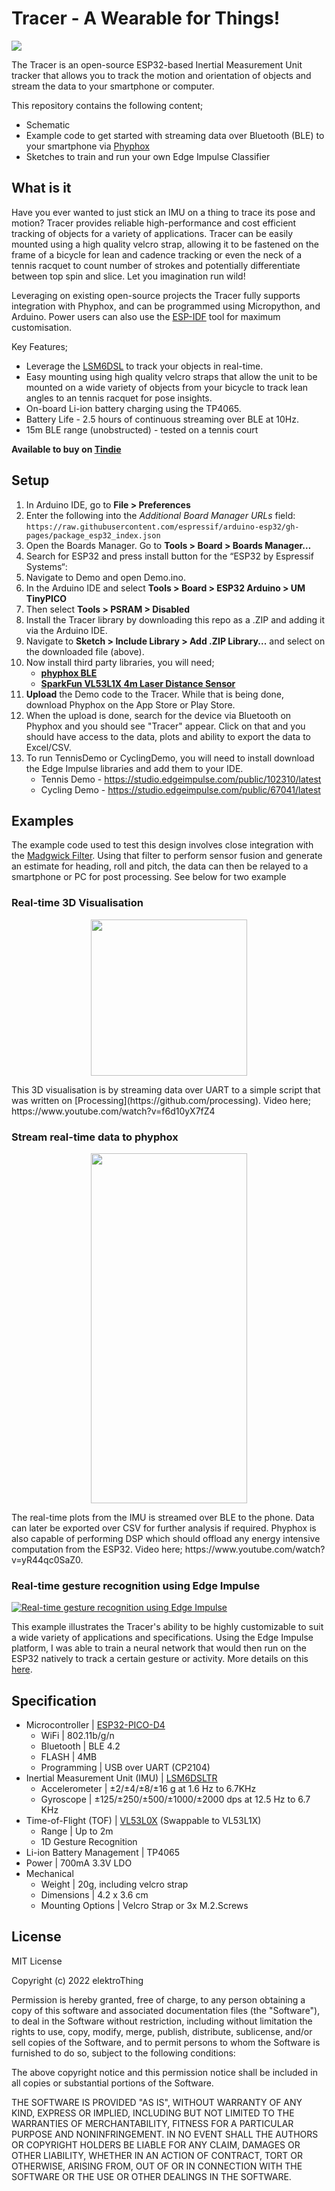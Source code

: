 # Tracer - A Wearable for Things!
![](./images/pinout.png)
 
 The Tracer is an open-source ESP32-based Inertial Measurement Unit tracker that allows you to track the motion and orientation of objects and stream the data to your smartphone or computer.
 
 This repository contains the following content;
 - Schematic
 - Example code to get started with streaming data over Bluetooth (BLE) to your smartphone via [Phyphox](https://github.com/phyphox)
 - Sketches to train and run your own Edge Impulse Classifier
 
 ## What is it
Have you ever wanted to just stick an IMU on a thing to trace its pose and motion?
Tracer provides reliable high-performance and cost efficient tracking of objects for a variety of applications. Tracer can be easily mounted using a high quality velcro strap, allowing it to be fastened on the frame of a bicycle for lean and cadence tracking or even the neck of a tennis racquet to count number of strokes and potentially differentiate between top spin and slice. Let you imagination run wild!

Leveraging on existing open-source projects the Tracer fully supports integration with Phyphox, and can be programmed using Micropython, and Arduino. Power users can also use the [ESP-IDF](https://github.com/espressif/esp-idf) tool for maximum customisation. 

Key Features;
- Leverage the [LSM6DSL](https://www.st.com/en/mems-and-sensors/lsm6dsl.html) to track your objects in real-time.
- Easy mounting using high quality velcro straps that allow the unit to be mounted on a wide variety of objects from your bicycle to track lean angles to an tennis racquet for pose insights.
- On-board Li-ion battery charging using the TP4065.
- Battery Life - 2.5 hours of continuous streaming over BLE at 10Hz.
- 15m BLE range (unobstructed) - tested on a tennis court

**Available to buy on [Tindie](https://www.tindie.com/products/elektrothing/tracer/)**

## Setup
1. In Arduino IDE, go to **File > Preferences**
2. Enter the following into the *Additional Board Manager URLs* field:
`https://raw.githubusercontent.com/espressif/arduino-esp32/gh-pages/package_esp32_index.json`
3. Open the Boards Manager. Go to **Tools > Board > Boards Manager…**
4. Search for ESP32 and press install button for the “ESP32 by Espressif Systems“:
5. Navigate to Demo and open Demo.ino.
6. In the Arduino IDE and select **Tools > Board > ESP32 Arduino > UM TinyPICO**
7. Then select **Tools > PSRAM > Disabled**
8. Install the Tracer library by downloading this repo as a .ZIP and adding it via the Arduino IDE. 
9. Navigate to **Sketch > Include Library > Add .ZIP Library...** and select on the downloaded file (above).
10. Now install third party libraries, you will need;
    * [**phyphox BLE**](https://www.arduino.cc/reference/en/libraries/phyphox-ble/)
    * [**SparkFun VL53L1X 4m Laser Distance Sensor**](https://www.arduino.cc/reference/en/libraries/sparkfun-vl53l1x-4m-laser-distance-sensor/)
11. **Upload** the Demo code to the Tracer. While that is being done, download Phyphox on the App Store or Play Store.
12. When the upload is done, search for the device via Bluetooth on Phyphox and you should see "Tracer" appear. Click on that and you should have access to the data, plots and ability to export the data to Excel/CSV.
13. To run TennisDemo or CyclingDemo, you will need to install download the Edge Impulse libraries and add them to your IDE. 
    * Tennis Demo - https://studio.edgeimpulse.com/public/102310/latest
    * Cycling Demo - https://studio.edgeimpulse.com/public/67041/latest

## Examples
The example code used to test this design involves close integration with the [Madgwick Filter](https://ahrs.readthedocs.io/en/latest/filters/madgwick.html). Using that filter to perform sensor fusion and generate an estimate for heading, roll and pitch, the data can then be relayed to a smartphone or PC for post processing. See below for two example

### Real-time 3D Visualisation
<p align="center">
<img src="./images/demo.gif" width="250" height="250"/>
</p>
This 3D visualisation is by streaming data over UART to a simple script that was written on [Processing](https://github.com/processing). Video here; https://www.youtube.com/watch?v=f6d10yX7fZ4


### Stream real-time data to phyphox 
<p align="center">
<img src="./images/phyphox.gif" width="250" height="560"/>
</p>
The real-time plots from the IMU is streamed over BLE to the phone. Data can later be exported over CSV for further analysis if required. Phyphox is also capable of performing DSP which should offload any energy intensive computation from the ESP32. Video here; https://www.youtube.com/watch?v=yR44qc0SaZ0.

### Real-time gesture recognition using Edge Impulse

[![Real-time gesture recognition using Edge Impulse](https://img.youtube.com/vi/aU7HlFeuip4/0.jpg)](https://www.youtube.com/watch?v=aU7HlFeuip4)

This example illustrates the Tracer's ability to be highly customizable to suit a wide variety of applications and specifications. Using the Edge Impulse platform, I was able to train a neural network that would then run on the ESP32 natively to track a certain gesture or activity. More details on this [here](https://hackaday.io/project/184499-tracer-a-wearable-for-things/log/206167-using-edge-impulse-with-tracer-to-build-your-own-custom-gestureactivity-tracker).




## Specification
* Microcontroller | [ESP32-PICO-D4](https://www.espressif.com/en/producttype/esp32-pico-d4)
    * WiFi | 802.11b/g/n
    * Bluetooth | BLE 4.2
    * FLASH | 4MB
    * Programming | USB over UART (CP2104)
* Inertial Measurement Unit (IMU) | [LSM6DSLTR](https://www.st.com/en/mems-and-sensors/lsm6dsl.html)
    * Accelerometer | ±2/±4/±8/±16 g at 1.6 Hz to 6.7KHz
    * Gyroscope | ±125/±250/±500/±1000/±2000 dps at 12.5 Hz to 6.7 KHz
* Time-of-Flight (TOF) | [VL53L0X](https://www.st.com/en/imaging-and-photonics-solutions/vl53l0x.html) (Swappable to VL53L1X)
    * Range | Up to 2m
    * 1D Gesture Recognition
* Li-ion Battery Management | TP4065
* Power | 700mA 3.3V LDO
* Mechanical
    * Weight | 20g, including velcro strap
    * Dimensions | 4.2 x 3.6 cm
    * Mounting Options | Velcro Strap or 3x M.2.Screws

## License

MIT License

Copyright (c) 2022 elektroThing

Permission is hereby granted, free of charge, to any person obtaining a copy
of this software and associated documentation files (the "Software"), to deal
in the Software without restriction, including without limitation the rights
to use, copy, modify, merge, publish, distribute, sublicense, and/or sell
copies of the Software, and to permit persons to whom the Software is
furnished to do so, subject to the following conditions:

The above copyright notice and this permission notice shall be included in all
copies or substantial portions of the Software.

THE SOFTWARE IS PROVIDED "AS IS", WITHOUT WARRANTY OF ANY KIND, EXPRESS OR
IMPLIED, INCLUDING BUT NOT LIMITED TO THE WARRANTIES OF MERCHANTABILITY,
FITNESS FOR A PARTICULAR PURPOSE AND NONINFRINGEMENT. IN NO EVENT SHALL THE
AUTHORS OR COPYRIGHT HOLDERS BE LIABLE FOR ANY CLAIM, DAMAGES OR OTHER
LIABILITY, WHETHER IN AN ACTION OF CONTRACT, TORT OR OTHERWISE, ARISING FROM,
OUT OF OR IN CONNECTION WITH THE SOFTWARE OR THE USE OR OTHER DEALINGS IN THE
SOFTWARE.

